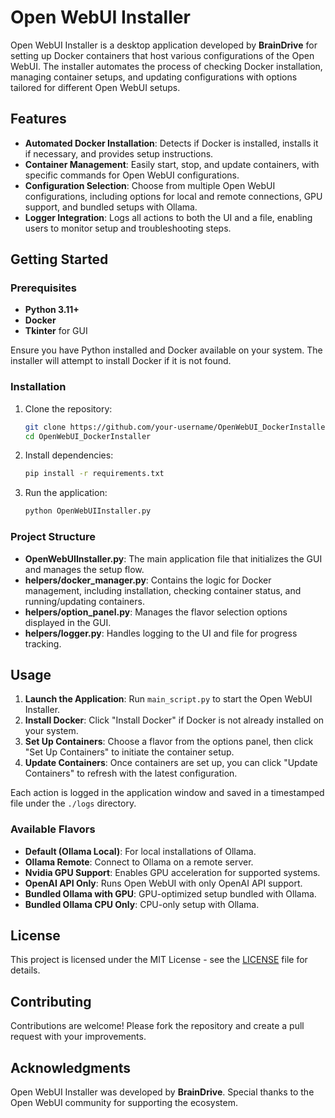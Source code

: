 # Open WebUI Installer

Open WebUI Installer is a desktop application developed by **BrainDrive** for setting up Docker containers that host various configurations of the Open WebUI. The installer automates the process of checking Docker installation, managing container setups, and updating configurations with options tailored for different Open WebUI setups.

## Features

- **Automated Docker Installation**: Detects if Docker is installed, installs it if necessary, and provides setup instructions.
- **Container Management**: Easily start, stop, and update containers, with specific commands for Open WebUI configurations.
- **Configuration Selection**: Choose from multiple Open WebUI configurations, including options for local and remote connections, GPU support, and bundled setups with Ollama.
- **Logger Integration**: Logs all actions to both the UI and a file, enabling users to monitor setup and troubleshooting steps.

## Getting Started

### Prerequisites

- **Python 3.11+**
- **Docker**
- **Tkinter** for GUI

Ensure you have Python installed and Docker available on your system. The installer will attempt to install Docker if it is not found.

### Installation

1. Clone the repository:

   ```bash
   git clone https://github.com/your-username/OpenWebUI_DockerInstaller.git
   cd OpenWebUI_DockerInstaller
   ```

2. Install dependencies:

   ```bash
   pip install -r requirements.txt
   ```

3. Run the application:

   ```bash
   python OpenWebUIInstaller.py
   ```

### Project Structure

- **OpenWebUIInstaller.py**: The main application file that initializes the GUI and manages the setup flow.
- **helpers/docker_manager.py**: Contains the logic for Docker management, including installation, checking container status, and running/updating containers.
- **helpers/option_panel.py**: Manages the flavor selection options displayed in the GUI.
- **helpers/logger.py**: Handles logging to the UI and file for progress tracking.

## Usage

1. **Launch the Application**: Run `main_script.py` to start the Open WebUI Installer.
2. **Install Docker**: Click "Install Docker" if Docker is not already installed on your system.
3. **Set Up Containers**: Choose a flavor from the options panel, then click "Set Up Containers" to initiate the container setup.
4. **Update Containers**: Once containers are set up, you can click "Update Containers" to refresh with the latest configuration.

Each action is logged in the application window and saved in a timestamped file under the `./logs` directory.

### Available Flavors

- **Default (Ollama Local)**: For local installations of Ollama.
- **Ollama Remote**: Connect to Ollama on a remote server.
- **Nvidia GPU Support**: Enables GPU acceleration for supported systems.
- **OpenAI API Only**: Runs Open WebUI with only OpenAI API support.
- **Bundled Ollama with GPU**: GPU-optimized setup bundled with Ollama.
- **Bundled Ollama CPU Only**: CPU-only setup with Ollama.

## License

This project is licensed under the MIT License - see the [LICENSE](LICENSE) file for details.

## Contributing

Contributions are welcome! Please fork the repository and create a pull request with your improvements.

## Acknowledgments

Open WebUI Installer was developed by **BrainDrive**. Special thanks to the Open WebUI community for supporting the ecosystem.
